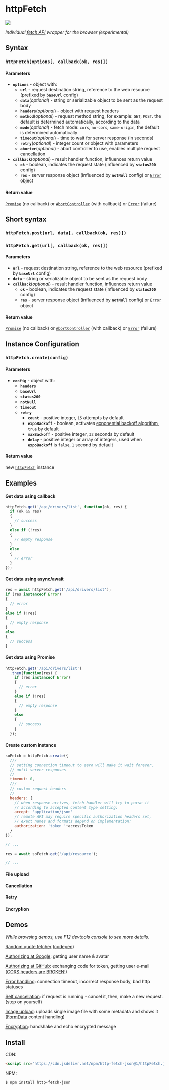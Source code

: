 # httpFetch

[![](https://data.jsdelivr.com/v1/package/npm/http-fetch-json/badge)](https://www.jsdelivr.com/package/npm/http-fetch-json)

*Individual [fetch API](https://developer.mozilla.org/en-US/docs/Web/API/Fetch_API) wrapper for the browser (experimental)*


## Syntax
### `httpFetch(options[, callback(ok, res)])`

#### Parameters

- **`options`** - object with:
  - **`url`** - request destination string, reference to the web resource (prefixed by **`baseUrl`** config)
  - **`data`**(*optional*) - string or serializable object to be sent as the request body
  - **`headers`**(*optional*) - object with request headers
  - **`method`**(*optional*) - request method string, for example: `GET`, `POST`. the default is determined automatically, according to the data
  - **`mode`**(*optional*) - fetch mode: `cors`, `no-cors`, `same-origin`, the default is determined automatically
  - **`timeout`**(*optional*) - time to wait for server response (in seconds)
  - **`retry`**(*optional*) - integer count or object with parameters
  - **`aborter`**(*optional*) - abort controller to use, enables multiple request cancellation
- **`callback`**(*optional*) - result handler function, influences return value
  - **`ok`** - boolean, indicates the request state (influenced by **`status200`** config)
  - **`res`** - server response object (influenced by **`notNull`** config) or [`Error`](https://developer.mozilla.org/en-US/docs/Web/JavaScript/Reference/Global_Objects/Error) object

#### Return value

[`Promise`](https://developer.mozilla.org/en-US/docs/Web/JavaScript/Reference/Global_Objects/Promise) (no callback) or
[`AbortController`](https://developer.mozilla.org/en-US/docs/Web/API/AbortController) (with callback) or
[`Error`](https://developer.mozilla.org/en-US/docs/Web/JavaScript/Reference/Global_Objects/Error) (failure)


## Short syntax
### `httpFetch.post(url, data[, callback(ok, res)])`
### `httpFetch.get(url[, callback(ok, res)])`

#### Parameters

- **`url`** - request destination string, reference to the web resource (prefixed by **`baseUrl`** config)
- **`data`** - string or serializable object to be sent as the request body
- **`callback`**(*optional*) - result handler function, influences return value
  - **`ok`** - boolean, indicates the request state (influenced by **`status200`** config)
  - **`res`** - server response object (influenced by **`notNull`** config) or [`Error`](https://developer.mozilla.org/en-US/docs/Web/JavaScript/Reference/Global_Objects/Error) object

#### Return value

[`Promise`](https://developer.mozilla.org/en-US/docs/Web/JavaScript/Reference/Global_Objects/Promise) (no callback) or
[`AbortController`](https://developer.mozilla.org/en-US/docs/Web/API/AbortController) (with callback) or
[`Error`](https://developer.mozilla.org/en-US/docs/Web/JavaScript/Reference/Global_Objects/Error) (failure)


## Instance Configuration
### `httpFetch.create(config)`

#### Parameters

- **`config`** - object with:
  - **`headers`**
  - **`baseUrl`**
  - **`status200`**
  - **`notNull`**
  - **`timeout`**
  - **`retry`**
    - **`count`** - positive integer, `15` attempts by default
    - **`expoBackoff`** - boolean, activates [exponential backoff algorithm](https://en.wikipedia.org/wiki/Exponential_backoff), `true` by default
    - **`maxBackoff`** - positive integer, `32` seconds by default
    - **`delay`** - positive integer or array of integers, used when **`expoBackoff`** is `false`, `1` second by default

#### Return value

new [`httpFetch`](https://github.com/determin1st/httpFetch) instance


## Examples

#### Get data using callback
```javascript
httpFetch.get('/api/drivers/list', function(ok, res) {
  if (ok && res)
  {
    // success
  }
  else if (!res)
  {
    // empty response
  }
  else
  {
    // error
  }
});
```
#### Get data using async/await
```javascript
res = await httpFetch.get('/api/drivers/list');
if (res instanceof Error)
{
  // error
}
else if (!res)
{
  // empty response
}
else
{
  // success
}
```
#### Get data using Promise
```javascript
httpFetch.get('/api/drivers/list')
  .then(function(res) {
    if (res instanceof Error)
    {
      // error
    }
    else if (!res)
    {
      // empty response
    }
    else
    {
      // success
    }
  });
```
#### Create custom instance
```javascript
soFetch = httpFetch.create({
  ///
  // setting connection timeout to zero will make it wait forever,
  // until server responses
  //
  timeout: 0,
  ///
  // custom request headers
  //
  headers: {
    // when response arrives, fetch handler will try to parse it
    // according to accepted content type setting:
    accept: 'application/json'
    // remote API may require specific authorization headers set,
    // exact names and formats depend on implementation:
    authorization: 'token '+accessToken
  }
});

// ...

res = await soFetch.get('/api/resource');

// ...
```
#### File upload
#### Cancellation
#### Retry
#### Encryption


## Demos

*While browsing demos, use F12 devtools console to see more details*.

[Random quote fetcher](https://raw.githack.com/determin1st/httpFetch/master/test-1/index.html) ([codepen](https://codepen.io/determin1st/pen/PoYJmvJ?editors=0010))

[Authorizing at Google](https://raw.githack.com/determin1st/httpFetch/master/test-2/index.html): getting user name & avatar

[Authorizing at GitHub](https://raw.githack.com/determin1st/httpFetch/master/test-4/index.html): exchanging code for token, getting user e-mail ([CORS headers are BROKEN!](https://github.com/isaacs/github/issues/330))

[Error handling](http://raw.githack.com/determin1st/httpFetch/master/test-3/index.html): connection timeout, incorrect response body, bad http statuses

[Self cancellation](http://raw.githack.com/determin1st/httpFetch/master/test-5/index.html): if request is running - cancel it, then, make a new request. (step on yourself)

[Image upload](http://raw.githack.com/determin1st/httpFetch/master/test-6/index.html): uploads single image file with some metadata and shows it ([FormData](https://developer.mozilla.org/en-US/docs/Web/API/FormData) content handling)

[Encryption](http://raw.githack.com/determin1st/httpFetch/master/test-7/index.html): handshake and echo encrypted message

## Install

CDN:
```html
<script src="https://cdn.jsdelivr.net/npm/http-fetch-json@1/httpFetch.js"></script>
```

NPM:
```bash
$ npm install http-fetch-json
```


